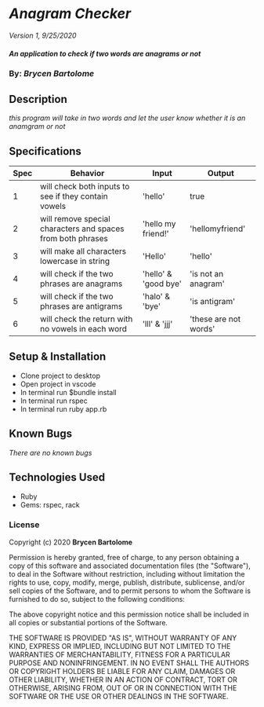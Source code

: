 # _Anagram Checker_

_Version 1, 9/25/2020_

#### _An application to check if two words are anagrams or not_

### By: _**Brycen Bartolome**_

## Description

_this program will take in two words and let the user know whether it is an anamgram or not_

## Specifications

| Spec | Behavior                                                    | Input                | Output                |
| ---- | ----------------------------------------------------------- | -------------------- | --------------------- |
| 1    | will check both inputs to see if they contain vowels        | 'hello'              | true                  |
| 2    | will remove special characters and spaces from both phrases | 'hello my friend!'   | 'hellomyfriend'       |
| 3    | will make all characters lowercase in string                | 'Hello'              | 'hello'               |
| 4    | will check if the two phrases are anagrams                  | 'hello' & 'good bye' | 'is not an anagram'   |
| 5    | will check if the two phrases are antigrams                 | 'halo' & 'bye'       | 'is antigram'         |
| 6    | will check the return with no vowels in each word           | 'lll' & 'jjj'        | 'these are not words' |

## Setup & Installation

- Clone project to desktop
- Open project in vscode
- In terminal run \$bundle install
- In terminal run rspec
- In terminal run ruby app.rb

## Known Bugs

_There are no known bugs_

## Technologies Used

- Ruby
- Gems: rspec, rack

### License

Copyright (c) 2020 **Brycen Bartolome**

Permission is hereby granted, free of charge, to any person obtaining a copy of this software and associated documentation files (the "Software"), to deal in the Software without restriction, including without limitation the rights to use, copy, modify, merge, publish, distribute, sublicense, and/or sell copies of the Software, and to permit persons to whom the Software is furnished to do so, subject to the following conditions:

The above copyright notice and this permission notice shall be included in all copies or substantial portions of the Software.

THE SOFTWARE IS PROVIDED "AS IS", WITHOUT WARRANTY OF ANY KIND, EXPRESS OR IMPLIED, INCLUDING BUT NOT LIMITED TO THE WARRANTIES OF MERCHANTABILITY, FITNESS FOR A PARTICULAR PURPOSE AND NONINFRINGEMENT. IN NO EVENT SHALL THE AUTHORS OR COPYRIGHT HOLDERS BE LIABLE FOR ANY CLAIM, DAMAGES OR OTHER LIABILITY, WHETHER IN AN ACTION OF CONTRACT, TORT OR OTHERWISE, ARISING FROM, OUT OF OR IN CONNECTION WITH THE SOFTWARE OR THE USE OR OTHER DEALINGS IN THE SOFTWARE.
